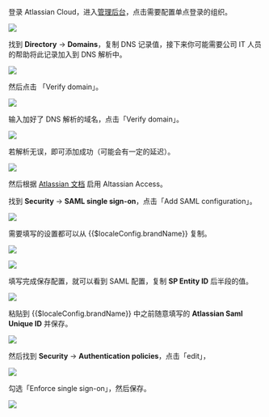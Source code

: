 <IntegrationDetailCard title="在 Atlassian 认证域名">

登录 Atlassian Cloud，进入[管理后台](https://admin.atlassian.com/)，点击需要配置单点登录的组织。

![](~@imagesZhCn/integration/atlassian-cloud/2-1.png)

找到 **Directory** -> **Domains**，复制 DNS 记录值，接下来你可能需要公司 IT 人员的帮助将此记录加入到 DNS 解析中。

![](~@imagesZhCn/integration/atlassian-cloud/2-2.png)

然后点击 「Verify domain」。

![](~@imagesZhCn/integration/atlassian-cloud/2-3.png)

输入加好了 DNS 解析的域名，点击「Verify domain」。

![](~@imagesZhCn/integration/atlassian-cloud/2-4.png)

若解析无误，即可添加成功（可能会有一定的延迟）。

![](~@imagesZhCn/integration/atlassian-cloud/2-5.png)

然后根据 [Atlassian 文档](https://support.atlassian.com/security-and-access-policies/docs/understand-atlassian-access/) 启用 Altassian Access。

</IntegrationDetailCard>

<IntegrationDetailCard title="配置 Atlassian SAML 登录">

找到 **Security** -> **SAML single sign-on**，点击「Add SAML configuration」。

![](~@imagesZhCn/integration/atlassian-cloud/2-6.png)

需要填写的设置都可以从 {{$localeConfig.brandName}} 复制。

![](~@imagesZhCn/integration/atlassian-cloud/2-7.png)

![](~@imagesZhCn/integration/atlassian-cloud/2-8.png)

填写完成保存配置，就可以看到 SAML 配置，复制 **SP Entity ID** 后半段的值。

![](~@imagesZhCn/integration/atlassian-cloud/2-9.png)

粘贴到 {{$localeConfig.brandName}} 中之前随意填写的 **Atlassian Saml Unique ID** 并保存。

![](~@imagesZhCn/integration/atlassian-cloud/2-10.png)

然后找到 **Security** -> **Authentication policies**，点击「edit」，

![](~@imagesZhCn/integration/atlassian-cloud/2-11.png)

勾选「Enforce single sign-on」，然后保存。

![](~@imagesZhCn/integration/atlassian-cloud/2-12.png)

</IntegrationDetailCard>
